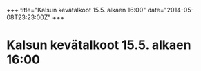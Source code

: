 +++
title="Kalsun kevätalkoot 15.5. alkaen 16:00"
date="2014-05-08T23:23:00Z"
+++

# Kalsun kevätalkoot 15.5. alkaen 16:00




